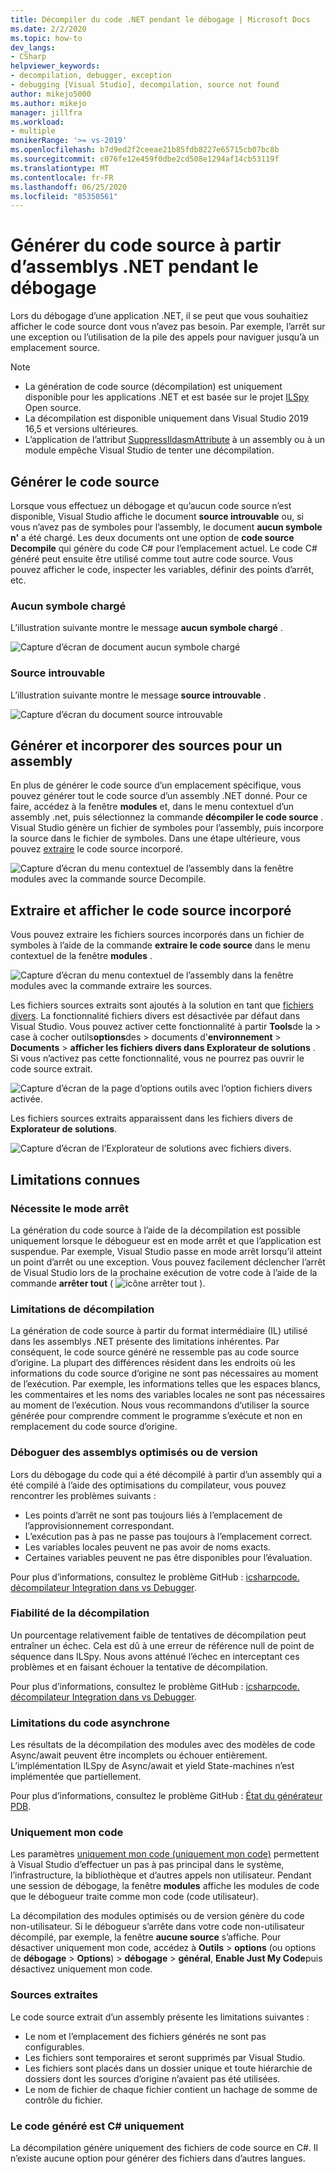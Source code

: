 ```yaml
---
title: Décompiler du code .NET pendant le débogage | Microsoft Docs
ms.date: 2/2/2020
ms.topic: how-to
dev_langs:
- CSharp
helpviewer_keywords:
- decompilation, debugger, exception
- debugging [Visual Studio], decompilation, source not found
author: mikejo5000
ms.author: mikejo
manager: jillfra
ms.workload:
- multiple
monikerRange: '>= vs-2019'
ms.openlocfilehash: b7d9ed2f2ceeae21b85fdb8227e65715cb07bc8b
ms.sourcegitcommit: c076fe12e459f0dbe2cd508e1294af14cb53119f
ms.translationtype: MT
ms.contentlocale: fr-FR
ms.lasthandoff: 06/25/2020
ms.locfileid: "85350561"
---
```

# <a name="generate-source-code-from-net-assemblies-while-debugging"></a>Générer du code source à partir d’assemblys .NET pendant le débogage

Lors du débogage d’une application .NET, il se peut que vous souhaitiez afficher le code source dont vous n’avez pas besoin. Par exemple, l’arrêt sur une exception ou l’utilisation de la pile des appels pour naviguer jusqu’à un emplacement source.

> [!NOTE]
> * La génération de code source (décompilation) est uniquement disponible pour les applications .NET et est basée sur le projet [ILSpy](https://github.com/icsharpcode/ILSpy) Open source.
> * La décompilation est disponible uniquement dans Visual Studio 2019 16,5 et versions ultérieures.
> * L’application de l’attribut [SuppressIldasmAttribute](https://docs.microsoft.com/dotnet/api/system.runtime.compilerservices.suppressildasmattribute) à un assembly ou à un module empêche Visual Studio de tenter une décompilation.

## <a name="generate-source-code"></a>Générer le code source

Lorsque vous effectuez un débogage et qu’aucun code source n’est disponible, Visual Studio affiche le document **source introuvable** ou, si vous n’avez pas de symboles pour l’assembly, le document **aucun symbole n'** a été chargé. Les deux documents ont une option de **code source Decompile** qui génère du code C# pour l’emplacement actuel. Le code C# généré peut ensuite être utilisé comme tout autre code source. Vous pouvez afficher le code, inspecter les variables, définir des points d’arrêt, etc.

### <a name="no-symbols-loaded"></a>Aucun symbole chargé

L’illustration suivante montre le message **aucun symbole chargé** .

![Capture d’écran de document aucun symbole chargé](media/decompilation-no-symbol-found.png)

### <a name="source-not-found"></a>Source introuvable

L’illustration suivante montre le message **source introuvable** .

![Capture d’écran du document source introuvable](media/decompilation-no-source-found.png)

## <a name="generate-and-embed-sources-for-an-assembly"></a>Générer et incorporer des sources pour un assembly

En plus de générer le code source d’un emplacement spécifique, vous pouvez générer tout le code source d’un assembly .NET donné. Pour ce faire, accédez à la fenêtre **modules** et, dans le menu contextuel d’un assembly .net, puis sélectionnez la commande **décompiler le code source** . Visual Studio génère un fichier de symboles pour l’assembly, puis incorpore la source dans le fichier de symboles. Dans une étape ultérieure, vous pouvez [extraire](#extract-and-view-the-embedded-source-code) le code source incorporé.

![Capture d’écran du menu contextuel de l’assembly dans la fenêtre modules avec la commande source Decompile.](media/decompilation-decompile-source-code.png)

## <a name="extract-and-view-the-embedded-source-code"></a>Extraire et afficher le code source incorporé

Vous pouvez extraire les fichiers sources incorporés dans un fichier de symboles à l’aide de la commande **extraire le code source** dans le menu contextuel de la fenêtre **modules** .

![Capture d’écran du menu contextuel de l’assembly dans la fenêtre modules avec la commande extraire les sources.](media/decompilation-extract-source-code.png)

Les fichiers sources extraits sont ajoutés à la solution en tant que [fichiers divers](../ide/reference/miscellaneous-files.md). La fonctionnalité fichiers divers est désactivée par défaut dans Visual Studio. Vous pouvez activer cette fonctionnalité à partir **Tools**de la  >  case à cocher outils**options**des  >  documents d'**environnement**  >  **Documents**  >  **afficher les fichiers divers dans Explorateur de solutions** . Si vous n’activez pas cette fonctionnalité, vous ne pourrez pas ouvrir le code source extrait.

![Capture d’écran de la page d’options outils avec l’option fichiers divers activée.](media/decompilation-tools-options-misc-files.png)

Les fichiers sources extraits apparaissent dans les fichiers divers de **Explorateur de solutions**.

![Capture d’écran de l’Explorateur de solutions avec fichiers divers.](media/decompilation-solution-explorer.png)

## <a name="known-limitations"></a>Limitations connues

### <a name="requires-break-mode"></a>Nécessite le mode arrêt

La génération du code source à l’aide de la décompilation est possible uniquement lorsque le débogueur est en mode arrêt et que l’application est suspendue. Par exemple, Visual Studio passe en mode arrêt lorsqu’il atteint un point d’arrêt ou une exception. Vous pouvez facilement déclencher l’arrêt de Visual Studio lors de la prochaine exécution de votre code à l’aide de la commande **arrêter tout** ( ![ icône arrêter tout ](media/decompilation-break-all.png) ).

### <a name="decompilation-limitations"></a>Limitations de décompilation

La génération de code source à partir du format intermédiaire (IL) utilisé dans les assemblys .NET présente des limitations inhérentes. Par conséquent, le code source généré ne ressemble pas au code source d’origine. La plupart des différences résident dans les endroits où les informations du code source d’origine ne sont pas nécessaires au moment de l’exécution. Par exemple, les informations telles que les espaces blancs, les commentaires et les noms des variables locales ne sont pas nécessaires au moment de l’exécution. Nous vous recommandons d’utiliser la source générée pour comprendre comment le programme s’exécute et non en remplacement du code source d’origine.

### <a name="debug-optimized-or-release-assemblies"></a>Déboguer des assemblys optimisés ou de version

Lors du débogage du code qui a été décompilé à partir d’un assembly qui a été compilé à l’aide des optimisations du compilateur, vous pouvez rencontrer les problèmes suivants :
- Les points d’arrêt ne sont pas toujours liés à l’emplacement de l’approvisionnement correspondant.
- L’exécution pas à pas ne passe pas toujours à l’emplacement correct.
- Les variables locales peuvent ne pas avoir de noms exacts.
- Certaines variables peuvent ne pas être disponibles pour l’évaluation.

Pour plus d’informations, consultez le problème GitHub : [icsharpcode. décompilateur Integration dans vs Debugger](https://github.com/icsharpcode/ILSpy/issues/1901).

### <a name="decompilation-reliability"></a>Fiabilité de la décompilation

Un pourcentage relativement faible de tentatives de décompilation peut entraîner un échec. Cela est dû à une erreur de référence null de point de séquence dans ILSpy.  Nous avons atténué l’échec en interceptant ces problèmes et en faisant échouer la tentative de décompilation.

Pour plus d’informations, consultez le problème GitHub : [icsharpcode. décompilateur Integration dans vs Debugger](https://github.com/icsharpcode/ILSpy/issues/1901).

### <a name="limitations-with-async-code"></a>Limitations du code asynchrone

Les résultats de la décompilation des modules avec des modèles de code Async/await peuvent être incomplets ou échouer entièrement. L’implémentation ILSpy de Async/await et yield State-machines n’est implémentée que partiellement. 

Pour plus d’informations, consultez le problème GitHub : [État du générateur PDB](https://github.com/icsharpcode/ILSpy/issues/1422).

### <a name="just-my-code"></a>Uniquement mon code

Les paramètres [uniquement mon code (uniquement mon code)](https://docs.microsoft.com/visualstudio/debugger/just-my-code) permettent à Visual Studio d’effectuer un pas à pas principal dans le système, l’infrastructure, la bibliothèque et d’autres appels non utilisateur. Pendant une session de débogage, la fenêtre **modules** affiche les modules de code que le débogueur traite comme mon code (code utilisateur).

La décompilation des modules optimisés ou de version génère du code non-utilisateur. Si le débogueur s’arrête dans votre code non-utilisateur décompilé, par exemple, la fenêtre **aucune source** s’affiche. Pour désactiver uniquement mon code, accédez à **Outils**  >  **options** (ou options de **débogage**  >  **Options**) > **débogage**  >  **général**, **Enable Just My Code**puis désactivez uniquement mon code.

### <a name="extracted-sources"></a>Sources extraites

Le code source extrait d’un assembly présente les limitations suivantes :
- Le nom et l’emplacement des fichiers générés ne sont pas configurables.
- Les fichiers sont temporaires et seront supprimés par Visual Studio.
- Les fichiers sont placés dans un dossier unique et toute hiérarchie de dossiers dont les sources d’origine n’avaient pas été utilisées.
- Le nom de fichier de chaque fichier contient un hachage de somme de contrôle du fichier.

### <a name="generated-code-is-c-only"></a>Le code généré est C# uniquement
La décompilation génère uniquement des fichiers de code source en C#. Il n’existe aucune option pour générer des fichiers dans d’autres langues.
